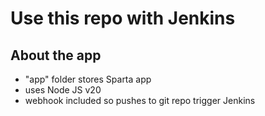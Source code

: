 # Use this repo with Jenkins

## About the app
- "app" folder stores Sparta app
- uses Node JS v20
- webhook included so pushes to git repo trigger Jenkins
